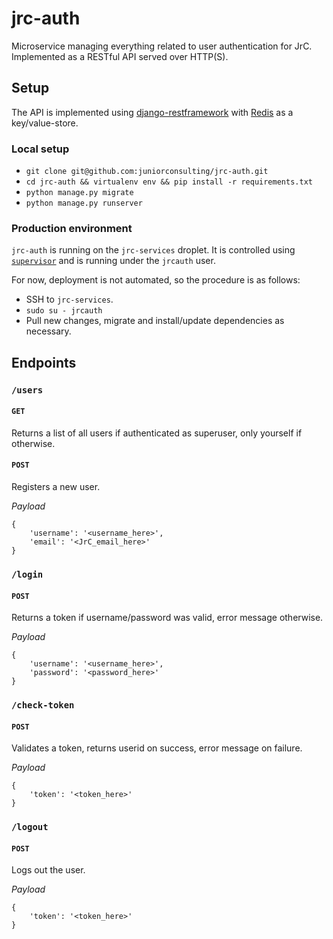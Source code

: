 # jrc-auth

Microservice managing everything related to user authentication for JrC.
Implemented as a RESTful API served over HTTP(S).

## Setup

The API is implemented using [django-restframework](http://www.django-rest-framework.org/) with [Redis](http://redis.io/) as a key/value-store.

### Local setup

* `git clone git@github.com:juniorconsulting/jrc-auth.git`
* `cd jrc-auth && virtualenv env && pip install -r requirements.txt`
* `python manage.py migrate`
* `python manage.py runserver`

### Production environment

`jrc-auth` is running on the `jrc-services` droplet.
It is controlled using [`supervisor`](http://supervisord.org/) and is running under the `jrcauth` user.

For now, deployment is not automated, so the procedure is as follows:

* SSH to `jrc-services`.
* `sudo su - jrcauth`
* Pull new changes, migrate and install/update dependencies as necessary.

## Endpoints

### `/users`

#### `GET`

Returns a list of all users if authenticated as superuser, only yourself if otherwise.

#### `POST`

Registers a new user.

*Payload*

```
{
    'username': '<username_here>',
    'email': '<JrC_email_here>'
}
```

### `/login`

#### `POST`

Returns a token if username/password was valid, error message otherwise.

*Payload*

```
{
    'username': '<username_here>',
    'password': '<password_here>'
}
```

### `/check-token`

#### `POST`

Validates a token, returns userid on success, error message on failure.

*Payload*

```
{
    'token': '<token_here>'
}
```

### `/logout`

#### `POST`

Logs out the user.

*Payload*

```
{
    'token': '<token_here>'
}
```
